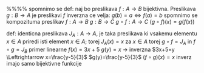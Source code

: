 %%%%
spomnimo se
def: naj bo preslikava $f: A\rightarrow B$ bijektivna. Preslikava $g: B\rightarrow A$ je preslikavi $f$ inverzna ce velja:
$g(b)=a \Leftrightarrow f(a)=b$
spomnimo se kompozituma preslikav
$f: A\rightarrow B$
$g: B\rightarrow C$
$g\circ f: A\rightarrow C$
$(g\circ f)(x)=g(f(x))$

def: identicna preslikava $J_A:A\rightarrow A$, je taka preslikava ki vsakemu elementu $x\in A$ priredi isti element $x\in A$; torej $J_{A}(x)=x$ za $x\in A$
torej $g\circ f=J_{A}$ in $f\circ g=J_{B}$
primer linearne
$f(x)=3x+5$
$g(y)=x$ -> inverzna
$3x+5=y \Leftrightarrow x=\frac{y-5}{3}$
$g(y)=\frac{y-5}{3}$
$(f\circ g)(x)=x$
inverz imajo samo bijektivne funkcije